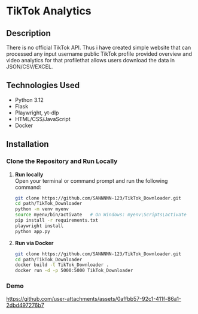 # TikTok Analytics

## Description

There is no official TikTok API.  Thus i have created simple website that can processed any input username public TikTok profile provided overview and video analytics for that profilethat allows users  download the data in JSON/CSV/EXCEL.

## Technologies Used

- Python 3.12
- Flask
- Playwright, yt-dlp
- HTML/CSS/JavaScript
- Docker

## Installation

### Clone the Repository and Run Locally

1. **Run locally**  
   Open your terminal or command prompt and run the following command:  
   ```bash
   git clone https://github.com/SANNNNN-123/TikTok_Downloader.git
   cd path/TikTok_Downloader
   python -m venv myenv
   source myenv/bin/activate   # On Windows: myenv\Scripts\activate
   pip install -r requirements.txt
   playwright install
   python app.py

2. **Run via Docker**

    ```bash
    git clone https://github.com/SANNNNN-123/TikTok_Downloader.git
    cd path/TikTok_Downloader
    docker build -t TikTok_Downloader .
    docker run -d -p 5000:5000 TikTok_Downloader

### Demo
https://github.com/user-attachments/assets/0affbb57-92c1-411f-86a1-2dbd497276b7


